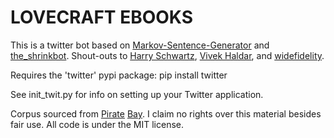 LOVECRAFT EBOOKS
======

This is a twitter bot based on [Markov-Sentence-Generator](https://github.com/jiko/Markov-Sentence-Generator) and [the_shrinkbot](https://github.com/jiko/the_shrinkbot). Shout-outs to [Harry Schwartz](https://github.com/hrs), [Vivek Haldar](https://github.com/vivekhaldar), and [widefidelity](https://twitter.com/widefidelity).

Requires the 'twitter' pypi package: pip install twitter

See init_twit.py for info on setting up your Twitter application.

Corpus sourced from [Pirate](http://thepiratebay.se/torrent/7760619/H.P._Lovecraft_Complete_Collection_on_MOBI#filelistContainer) [Bay](http://thepiratebay.se/torrent/7711512/H._P._Lovecraft_ebooks_collection_[republicV]#filelistContainer). I claim no rights over this material besides fair use. All code is under the MIT license.
